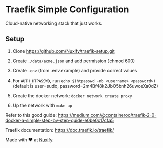 # Traefik Simple Configuration

Cloud-native networking stack that just works.

## Setup

1. Clone https://github.com/Nuxify/traefik-setup.git

2. Create `./data/acme.json` and add permission (chmod 600)

3. Create `.env` (from .env.example) and provide correct values

4. For `AUTH_HTPASSWD`, run `echo $(htpasswd -nb <username> <password>)` (default is user=sudo, password=2m4Bf48k2JbO5bnh26uwoeXa0dZ)

5. Create the docker network: `docker network create proxy`

6. Up the network with `make up`

Refer to this good guide: https://medium.com/@containeroo/traefik-2-0-docker-a-simple-step-by-step-guide-e0be0c17cfa5

Traefik documentation: https://doc.traefik.io/traefik/

Made with ❤️ at [Nuxify](https://nuxify.tech)
